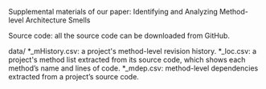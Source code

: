 Supplemental materials of our paper: Identifying and Analyzing Method-level Architecture Smells

Source code: all the source code can be downloaded from GitHub.

data/
    *_mHistory.csv: a project's method-level revision history.
    *_loc.csv: a project's method list extracted from its source code, which shows each method’s name and lines of code.
    *_mdep.csv: method-level dependencies extracted from a project’s source code. 

